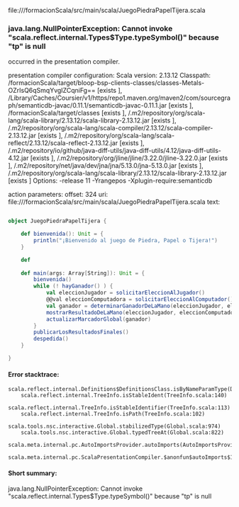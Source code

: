 file://<WORKSPACE>/formacionScala/src/main/scala/JuegoPiedraPapelTijera.scala
### java.lang.NullPointerException: Cannot invoke "scala.reflect.internal.Types$Type.typeSymbol()" because "tp" is null

occurred in the presentation compiler.

presentation compiler configuration:
Scala version: 2.13.12
Classpath:
<WORKSPACE>/formacionScala/target/bloop-bsp-clients-classes/classes-Metals-OZrIsQ6qSmqYvgIZCqniFg== [exists ], <HOME>/Library/Caches/Coursier/v1/https/repo1.maven.org/maven2/com/sourcegraph/semanticdb-javac/0.11.1/semanticdb-javac-0.11.1.jar [exists ], <WORKSPACE>/formacionScala/target/classes [exists ], <HOME>/.m2/repository/org/scala-lang/scala-library/2.13.12/scala-library-2.13.12.jar [exists ], <HOME>/.m2/repository/org/scala-lang/scala-compiler/2.13.12/scala-compiler-2.13.12.jar [exists ], <HOME>/.m2/repository/org/scala-lang/scala-reflect/2.13.12/scala-reflect-2.13.12.jar [exists ], <HOME>/.m2/repository/io/github/java-diff-utils/java-diff-utils/4.12/java-diff-utils-4.12.jar [exists ], <HOME>/.m2/repository/org/jline/jline/3.22.0/jline-3.22.0.jar [exists ], <HOME>/.m2/repository/net/java/dev/jna/jna/5.13.0/jna-5.13.0.jar [exists ], <HOME>/.m2/repository/org/scala-lang/scala-library/2.13.12/scala-library-2.13.12.jar [exists ]
Options:
-release 11 -Yrangepos -Xplugin-require:semanticdb


action parameters:
offset: 324
uri: file://<WORKSPACE>/formacionScala/src/main/scala/JuegoPiedraPapelTijera.scala
text:
```scala

object JuegoPiedraPapelTijera {

    def bienvenida(): Unit = {
        println("¡Bienvenido al juego de Piedra, Papel o Tijera!")
    }

    def
  
    def main(args: Array[String]): Unit = {
        bienvenida()
        while (! hayGanador() ) {
            val eleccionJugador = solicitarEleccionAlJugador()
            @@val eleccionComputadora = solicitarEleccionAlComputador()
            val ganador = determinarGanadorDeLaMano(eleccionJugador, eleccionComputadora)
            mostrarResultadoDeLaMano(eleccionJugador, eleccionComputadora, ganador)
            actualizarMarcadorGlobal(ganador)
        }
        publicarLosResultadosFinales()
        despedida()
    }

}

```



#### Error stacktrace:

```
scala.reflect.internal.Definitions$DefinitionsClass.isByNameParamType(Definitions.scala:428)
	scala.reflect.internal.TreeInfo.isStableIdent(TreeInfo.scala:140)
	scala.reflect.internal.TreeInfo.isStableIdentifier(TreeInfo.scala:113)
	scala.reflect.internal.TreeInfo.isPath(TreeInfo.scala:102)
	scala.tools.nsc.interactive.Global.stabilizedType(Global.scala:974)
	scala.tools.nsc.interactive.Global.typedTreeAt(Global.scala:822)
	scala.meta.internal.pc.AutoImportsProvider.autoImports(AutoImportsProvider.scala:26)
	scala.meta.internal.pc.ScalaPresentationCompiler.$anonfun$autoImports$1(ScalaPresentationCompiler.scala:384)
```
#### Short summary: 

java.lang.NullPointerException: Cannot invoke "scala.reflect.internal.Types$Type.typeSymbol()" because "tp" is null